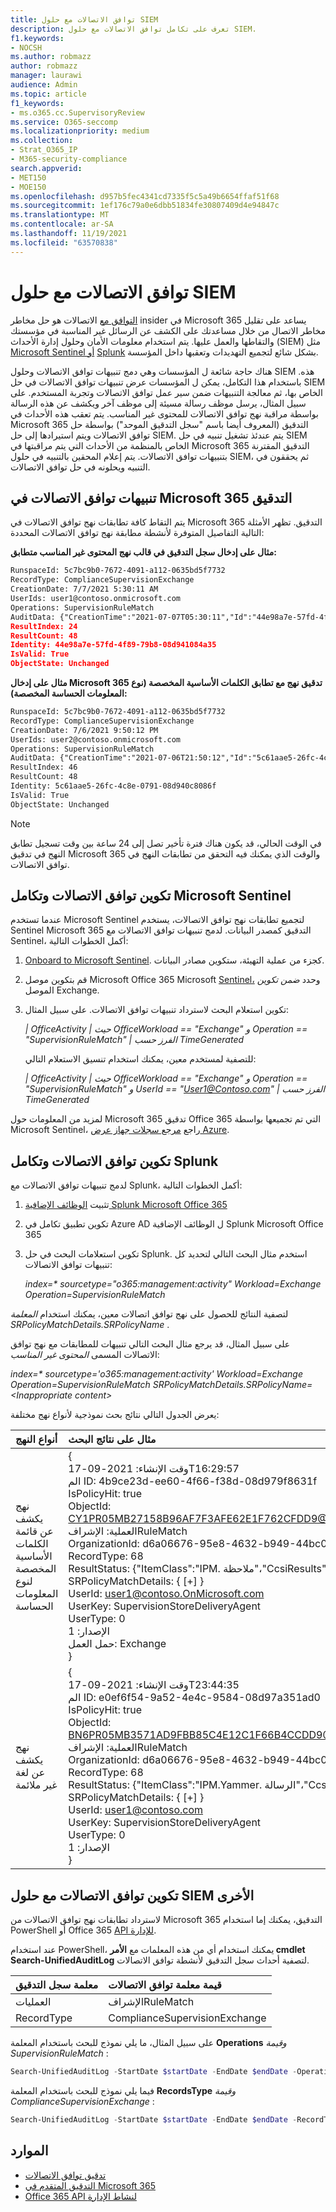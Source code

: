 ```yaml
---
title: توافق الاتصالات مع حلول SIEM
description: تعرف على تكامل توافق الاتصالات مع حلول SIEM.
f1.keywords:
- NOCSH
ms.author: robmazz
author: robmazz
manager: laurawi
audience: Admin
ms.topic: article
f1_keywords:
- ms.o365.cc.SupervisoryReview
ms.service: O365-seccomp
ms.localizationpriority: medium
ms.collection:
- Strat_O365_IP
- M365-security-compliance
search.appverid:
- MET150
- MOE150
ms.openlocfilehash: d957b5fec4341cd7335f5c5a49b6654ffaf51f68
ms.sourcegitcommit: 1ef176c79a0e6dbb51834fe30807409d4e94847c
ms.translationtype: MT
ms.contentlocale: ar-SA
ms.lasthandoff: 11/19/2021
ms.locfileid: "63570838"
---
```

# <a name="communication-compliance-with-siem-solutions"></a>توافق الاتصالات مع حلول SIEM

[التوافق مع](communication-compliance.md) الاتصالات هو حل مخاطر insider في Microsoft 365 يساعد على تقليل مخاطر الاتصال من خلال مساعدتك على الكشف عن الرسائل غير المناسبة في مؤسستك والتقاطها والعمل عليها. يتم استخدام معلومات الأمان وحلول إدارة الأحداث (SIEM) مثل [Microsoft Sentinel أو](https://azure.microsoft.com/services/azure-sentinel) [Splunk](https://www.splunk.com/) بشكل شائع لتجميع التهديدات وتعقبها داخل المؤسسة.

هناك حاجة شائعة ل المؤسسات وهي دمج تنبيهات توافق الاتصالات وحلول SIEM هذه. باستخدام هذا التكامل، يمكن ل المؤسسات عرض تنبيهات توافق الاتصالات في حل SIEM الخاص بها، ثم معالجة التنبيهات ضمن سير عمل توافق الاتصالات وتجربة المستخدم. على سبيل المثال، يرسل موظف رسالة مسيئة إلى موظف آخر ويكشف عن هذه الرسالة بواسطة مراقبة نهج توافق الاتصالات للمحتوى غير المناسب. يتم تعقب هذه الأحداث في Microsoft 365 التدقيق (المعروف أيضا باسم "سجل التدقيق الموحد") بواسطة حل توافق الاتصالات ويتم استيرادها إلى حل SIEM. يتم عندئذ تشغيل تنبيه في حل SIEM الخاص بالمنظمة من الأحداث التي يتم مراقبتها في Microsoft 365 التدقيق المقترنة بتنبيهات توافق الاتصالات. يتم إعلام المحقين بالتنبيه في حلول SIEM، ثم يحققون في التنبيه ويحلونه في حل توافق الاتصالات.

## <a name="communication-compliance-alerts-in-microsoft-365-audit"></a>تنبيهات توافق الاتصالات في Microsoft 365 التدقيق

يتم التقاط كافة تطابقات نهج توافق الاتصالات في Microsoft 365 التدقيق. تظهر الأمثلة التالية التفاصيل المتوفرة لأنشطة مطابقة نهج توافق الاتصالات المحددة:

**مثال على إدخال سجل التدقيق في قالب نهج المحتوى غير المناسب متطابق:**

```xml
RunspaceId: 5c7bc9b0-7672-4091-a112-0635bd5f7732
RecordType: ComplianceSupervisionExchange
CreationDate: 7/7/2021 5:30:11 AM
UserIds: user1@contoso.onmicrosoft.com
Operations: SupervisionRuleMatch
AuditData: {"CreationTime":"2021-07-07T05:30:11","Id":"44e98a7e-57fd-4f89-79b8-08d941084a35","Operation":"SupervisionRuleMatch","OrganizationId":"338397e6\-697e-4dbe-a66b-2ea3497ef15c","RecordType":68,"ResultStatus":"{\\"ItemClass\\":\\"IPM.Note\\",\\"CcsiResults\\":\\"\\"}","UserKey":"SupervisionStoreDeliveryAgent","UserType":0,"Version":1,"Workload":"Exchange","ObjectId":"\<HE1P190MB04600526C0524C75E5750C5AC61A9@HE1P190MB0460.EURP190.PROD.OUTLOOK.COM\>","UserId":"user1@contoso.onmicrosoft.com","IsPolicyHit":true,"SRPolicyMatchDetails":{"SRPolicyId":"53be0bf4-75ee-4315-b65d-17d63bdd53ae","SRPolicyName":"Adult images","SRRuleMatchDetails":\[\]}}
ResultIndex: 24
ResultCount: 48
Identity: 44e98a7e-57fd-4f89-79b8-08d941084a35
IsValid: True
ObjectState: Unchanged
```

**مثال على إدخال Microsoft 365 تدقيق نهج مع تطابق الكلمات الأساسية المخصصة (نوع المعلومات الحساسة المخصصة):**

```xml
RunspaceId: 5c7bc9b0-7672-4091-a112-0635bd5f7732
RecordType: ComplianceSupervisionExchange
CreationDate: 7/6/2021 9:50:12 PM
UserIds: user2@contoso.onmicrosoft.com
Operations: SupervisionRuleMatch
AuditData: {"CreationTime":"2021-07-06T21:50:12","Id":"5c61aae5-26fc-4c8e-0791-08d940c8086f","Operation":"SupervisionRuleMatch","OrganizationId":"338397e6\-697e-4dbe-a66b-2ea3497ef15c","RecordType":68,"ResultStatus":"{\\"ItemClass\\":\\"IPM.Note\\",\\"CcsiResults\\":\\"public\\"}","UserKey":"SupervisionStoreDeliveryAgent","UserType":0,"Version":1,"Workload":"Exchange","ObjectId":"\<20210706174831.24375086.807067@sailthru.com\>","UserId":"user2@contoso.onmicrosoft.com","IsPolicyHit":true,"SRPolicyMatchDetails":{"SRPolicyId":"a97cf128-c0fc-42a1-88e3-fd3b88af9941","SRPolicyName":"Insiders","SRRuleMatchDetails":\[{"SRCategoryName":"New insiders lexicon"}\]}}
ResultIndex: 46
ResultCount: 48
Identity: 5c61aae5-26fc-4c8e-0791-08d940c8086f
IsValid: True
ObjectState: Unchanged
```

> [!NOTE]
> في الوقت الحالي، قد يكون هناك فترة تأخير تصل إلى 24 ساعة بين وقت تسجيل تطابق النهج في تدقيق Microsoft 365 والوقت الذي يمكنك فيه التحقق من تطابقات النهج في توافق الاتصالات.

## <a name="configure-communication-compliance-and-microsoft-sentinel-integration"></a>تكوين توافق الاتصالات وتكامل Microsoft Sentinel

عندما تستخدم Microsoft Sentinel لتجميع تطابقات نهج توافق الاتصالات، يستخدم Sentinel Microsoft 365 التدقيق كمصدر البيانات. لدمج تنبيهات توافق الاتصالات مع Sentinel، أكمل الخطوات التالية:

1. [Onboard to Microsoft Sentinel](/azure/sentinel/quickstart-onboard). كجزء من عملية التهيئة، ستكوين مصادر البيانات.
2. قم بتكوين موصل Microsoft Office 365 Microsoft [Sentinel،](/azure/sentinel/data-connectors-reference#microsoft-office-365) وحدد *ضمن تكوين* الموصل Exchange.
3. تكوين استعلام البحث لاسترداد تنبيهات توافق الاتصالات. على سبيل المثال:

    *| OfficeActivity | حيث OfficeWorkload == "Exchange" و Operation == "SupervisionRuleMatch" | الفرز حسب TimeGenerated*

    للتصفية لمستخدم معين، يمكنك استخدام تنسيق الاستعلام التالي:

    *| OfficeActivity | حيث OfficeWorkload == "Exchange" و Operation == "SupervisionRuleMatch" و UserId == "User1@Contoso.com" | الفرز حسب TimeGenerated*

لمزيد من المعلومات حول Microsoft 365 تدقيق Office 365 التي تم تجميعها بواسطة Microsoft Sentinel، راجع [مرجع سجلات جهاز عرض Azure](/azure/azure-monitor/reference/tables/OfficeActivity).

## <a name="configure-communication-compliance-and-splunk-integration"></a>تكوين توافق الاتصالات وتكامل Splunk

لدمج تنبيهات توافق الاتصالات مع Splunk، أكمل الخطوات التالية:

1. تثبيت [الوظائف الإضافية Splunk Microsoft Office 365](https://docs.splunk.com/Documentation/AddOns/released/MSO365/ConfigureinputsmanagementAPI)
2. تكوين تطبيق تكامل في Azure AD ل الوظائف الإضافية Splunk Microsoft Office 365
3. تكوين استعلامات البحث في حل Splunk. استخدم مثال البحث التالي لتحديد كل تنبيهات توافق الاتصالات:

    *index=\* sourcetype="o365:management:activity" Workload=Exchange Operation=SupervisionRuleMatch*

لتصفية النتائج للحصول على نهج توافق اتصالات معين، يمكنك استخدام *المعلمة SRPolicyMatchDetails.SRPolicyName* .

على سبيل المثال، قد يرجع مثال البحث التالي تنبيهات للمطابقات مع نهج توافق الاتصالات المسمى *المحتوى غير المناسب*:

  *index=\* sourcetype='o365:management:activity' Workload=Exchange Operation=SupervisionRuleMatch SRPolicyMatchDetails.SRPolicyName=\<Inappropriate content\>*

يعرض الجدول التالي نتائج بحث نموذجية لأنواع نهج مختلفة:

| أنواع النهج | مثال على نتائج البحث |
| :------------------ | :--------------------------------------- |
| نهج يكشف عن قائمة الكلمات الأساسية المخصصة لنوع المعلومات الحساسة | { <br> وقت الإنشاء: 2021-09-17T16:29:57 <br> الم ID: 4b9ce23d-ee60-4f66-f38d-08d979f8631f <br> IsPolicyHit: true <br> ObjectId: <CY1PR05MB27158B96AF7F3AFE62E1F762CFDD9@CY1PR05MB2715.namprd05.prod.outlook.com> <br> العملية: الإشرافRuleMatch <br> OrganizationId: d6a06676-95e8-4632-b949-44bc00f0793f <br> RecordType: 68 <br> ResultStatus: {"ItemClass":"IPM. ملاحظة"،"CcsiResults":"leak"} <br> SRPolicyMatchDetails: { [+] } <br> UserId: user1@contoso.OnMicrosoft.com <br> UserKey: SupervisionStoreDeliveryAgent <br> UserType: 0 <br> الإصدار: 1 <br> حمل العمل: Exchange <br> } |
| نهج يكشف عن لغة غير ملائمة | { <br> وقت الإنشاء: 2021-09-17T23:44:35 <br> الم ID: e0ef6f54-9a52-4e4c-9584-08d97a351ad0 <br> IsPolicyHit: true <br> ObjectId: <BN6PR05MB3571AD9FBB85C4E12C1F66B4CCDD9@BN6PR05MB3571.namprd05.prod.outlook.com> <br> العملية: الإشرافRuleMatch <br> OrganizationId: d6a06676-95e8-4632-b949-44bc00f0793f <br> RecordType: 68 <br> ResultStatus: {"ItemClass":"IPM.Yammer. الرسالة"،"CcsiResults":""} <br> SRPolicyMatchDetails: { [+] } <br> UserId: user1@contoso.com <br> UserKey: SupervisionStoreDeliveryAgent <br> UserType: 0 <br> الإصدار: 1 <br> }  |

## <a name="configure-communication-compliance-with-other-siem-solutions"></a>تكوين توافق الاتصالات مع حلول SIEM الأخرى

لاسترداد تطابقات نهج توافق الاتصالات من Microsoft 365 التدقيق، يمكنك إما استخدام PowerShell أو Office 365 [API للإدارة](/office/office-365-management-api/office-365-management-activity-api-reference).

عند استخدام PowerShell، يمكنك استخدام أي من هذه المعلمات مع **الأمر cmdlet Search-UnifiedAuditLog** لتصفية أحداث سجل التدقيق لأنشطة توافق الاتصالات.

| معلمة سجل التدقيق | قيمة معلمة توافق الاتصالات |
| :------------------ | :--------------------------------------- |
| العمليات          | الإشرافRuleMatch                     |
| RecordType          | ComplianceSupervisionExchange            |

على سبيل المثال، ما يلي نموذج للبحث باستخدام المعلمة **Operations** *وقيمة SupervisionRuleMatch* :

```powershell
Search-UnifiedAuditLog -StartDate $startDate -EndDate $endDate -Operations SupervisionRuleMatch | ft CreationDate,UserIds,AuditData
```
فيما يلي نموذج للبحث باستخدام المعلمة **RecordsType** *وقيمة ComplianceSupervisionExchange* :

```powershell
Search-UnifiedAuditLog -StartDate $startDate -EndDate $endDate -RecordType ComplianceSuperVisionExchange | ft CreationDate,UserIds,AuditData
```
## <a name="resources"></a>الموارد

- [تدقيق توافق الاتصالات](communication-compliance-reports-audits.md#audit)
- [التدقيق المتقدم في Microsoft 365](advanced-audit.md)
- [Office 365 API لنشاط الإدارة](/office/office-365-management-api/office-365-management-activity-api-reference)
